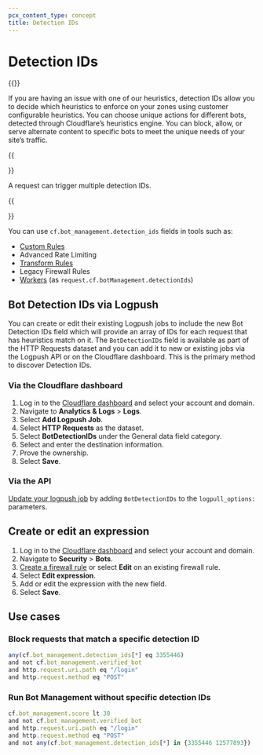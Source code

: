 ```yaml
---
pcx_content_type: concept
title: Detection IDs
---
```


# Detection IDs

{{<render file="_detection-ids">}}
<br/>

If you are having an issue with one of our heuristics, detection IDs allow you to decide which heuristics to enforce on your zones using customer configurable heuristics. You can choose unique actions for different bots, detected through Cloudflare’s heuristics engine. You can block, allow, or serve alternate content to specific bots to meet the unique needs of your site’s traffic.

{{<Aside type="note">}}

A request can trigger multiple detection IDs.

{{</Aside>}}

You can use `cf.bot_management.detection_ids` fields in tools such as:

- [Custom Rules](/waf/custom-rules/)
- Advanced Rate Limiting
- [Transform Rules](/rules/transform/)
- Legacy Firewall Rules
- [Workers](/workers/) (as `request.cf.botManagement.detectionIds`)

## Bot Detection IDs via Logpush

You can create or edit their existing Logpush jobs to include the new Bot Detection IDs field which will provide an array of IDs for each request that has heuristics match on it. The `BotDetectionIDs` field is available as part of the HTTP Requests dataset and you can add it to new or existing jobs via the Logpush API or on the Cloudflare dashboard. This is the primary method to discover Detection IDs.

### Via the Cloudflare dashboard

1. Log in to the [Cloudflare dashboard](https://dash.cloudflare.com/) and select your account and domain.
2. Navigate to **Analytics & Logs** > **Logs**.
3. Select **Add Logpush Job**.
4. Select **HTTP Requests** as the dataset.
5. Select **BotDetectionIDs** under the General data field category.
6. Select and enter the destination information.
7. Prove the ownership.
8. Select **Save**. 

### Via the API

[Update your logpush job](/logs/reference/log-output-options/) by adding `BotDetectionIDs` to the  `logpull_options:`  parameters.

## Create or edit an expression

1. Log in to the [Cloudflare dashboard](https://dash.cloudflare.com/) and select your account and domain.
2. Navigate to **Security** > **Bots**.
3. [Create a firewall rule](/firewall/cf-dashboard/create-edit-delete-rules/) or select **Edit** on an existing firewall rule.
4. Select **Edit expression**. 
5. Add or edit the expression with the new field.
6. Select **Save**.

## Use cases

### Block requests that match a specific detection ID

```js
any(cf.bot_management.detection_ids[*] eq 3355446) 
and not cf.bot_management.verified_bot 
and http.request.uri.path eq "/login" 
and http.request.method eq "POST"
```

### Run Bot Management without specific detection IDs

```js
cf.bot_management.score lt 30 
and not cf.bot_management.verified_bot 
and http.request.uri.path eq "/login" 
and http.request.method eq "POST"
and not any(cf.bot_management.detection_ids[*] in {3355446 12577893})
```
